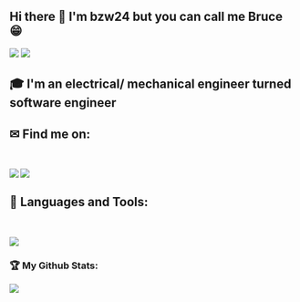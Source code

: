## Hi there 👋 I'm bzw24 but you can call me Bruce 😁 
<div>
<img src="https://visitor-badge.laobi.icu/badge?page_id=bzw24.bzw24"/> <span><img src="https://img.shields.io/github/followers/bzw24?label=Followers&logo=Github"/></span>
</div>

## 🎓 I'm an electrical/ mechanical engineer turned software engineer

## ✉ Find me on:
<br />
<p align="left">
 <a href="https://www.linkedin.com/in/bruce-wong-24000" target="_blank" rel="noopener noreferrer"> 
  <img src='https://img.shields.io/badge/LinkedIn-0077B5?style=for-the-badge&logo=linkedin&logoColor=white' align='left' />
 </a>
 <a href="mailto:brucewong24@gmail.com"> 
  <img src='https://img.shields.io/badge/Gmail-D14836?style=for-the-badge&logo=gmail&logoColor=white' align='left' />
 </a>
</p>
<br />

## 🧰 Languages and Tools:
<br />
<p align="left">
  <a href="https://skillicons.dev">
    <img src="https://skillicons.dev/icons?i=js,react,tailwind,express,jest,git,aws,mongodb,mysql,nodejs,postgres,redis,supabase,nginx,cpp,r,opencv,py" />
  </a>
</p>

<h3>🏆 My Github Stats:</h3>

<div>
<a href="https://github-readme-stats.vercel.app/api?username=bzw24&theme=tokyonight">
  <img  align="left" src="https://github-readme-stats.vercel.app/api?username=bzw24&count_private=true&show_icons=true&theme=tokyonight" />
</a>
 <!--
<a href="https://github-readme-stats.vercel.app/api/top-langs/?username=bzw24&hide=php&theme=tokyonight">
  <img align="left" src="https://github-readme-stats.vercel.app/api/top-langs/?username=bzw24&hide=php&theme=tokyonight" />
</a>
</div>
 
**bzw24/bzw24** is a ✨ _special_ ✨ repository because its `README.md` (this file) appears on your GitHub profile.

Here are some ideas to get you started:

- 🔭 I’m currently working on ...
- 🌱 I’m currently learning ...
- 👯 I’m looking to collaborate on ...
- 🤔 I’m looking for help with ...
- 💬 Ask me about ...
- 📫 How to reach me: ...
- 😄 Pronouns: ...
- ⚡ Fun fact: ...
-->
